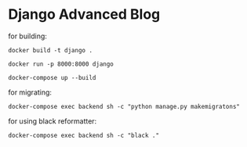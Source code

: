 # Django Advanced Blog


for building:
```
docker build -t django .

```

```
docker run -p 8000:8000 django
```

```
docker-compose up --build
```

for migrating:
```
docker-compose exec backend sh -c "python manage.py makemigratons"
```

for using black reformatter:
```
docker-compose exec backend sh -c "black ."
```
